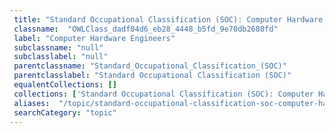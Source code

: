```yaml
--- 
 title: "Standard Occupational Classification (SOC): Computer Hardware Engineers" 
 classname:  "OWLClass_dadf04d6_eb28_4448_b5fd_9e70db2680fd" 
 label: "Computer Hardware Engineers" 
 subclassname: "null" 
 subclasslabel: "null" 
 parentclassname: "Standard_Occupational_Classification_(SOC)" 
 parentclasslabel: "Standard Occupational Classification (SOC)" 
 equalentCollections: [] 
 collections: ['Standard Occupational Classification (SOC): Computer Hardware Engineers']
 aliases:  "/topic/standard-occupational-classification-soc-computer-hardware-engineers"  
 searchCategory: "topic" 
---
```

